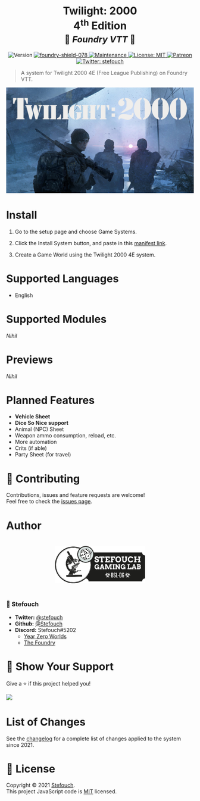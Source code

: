<h1 align="center"><b>Twilight: 2000</b><br/>4<sup>th</sup> Edition<br/><small>🎲 <i>Foundry VTT</i> 🎲</small></h1>
<p align="center">
  <img alt="Version" src="https://img.shields.io/badge/version-0.7.1-blue.svg?cacheSeconds=2592000"/>
  <a href="https://foundryvtt.com" target="_blank">
    <img src="https://camo.githubusercontent.com/33b200c1560ed35beb3218d019cfb8b4021ec36397521103c02292ac38bb2e7a/68747470733a2f2f696d672e736869656c64732e696f2f62616467652f466f756e6472792d76302e372e382d696e666f726d6174696f6e616c" alt="foundry-shield-078" data-canonical-src="https://img.shields.io/badge/Foundry-v0.7.8-informational" style="max-width:100%;"/>
  </a>
  <a href="https://github.com/Stefouch/t2k4e/graphs/commit-activity" target="_blank">
    <img alt="Maintenance" src="https://img.shields.io/badge/Maintained%3F-yes-green.svg"/>
  </a>
  <a href="https://github.com/Stefouch/t2k4e/blob/master/LICENSE" target="_blank">
    <img alt="License: MIT" src="https://img.shields.io/github/license/Stefouch/t2k4e"/>
  </a>
  <a href="https://www.patreon.com/Stefouch">
    <img src="https://img.shields.io/badge/donate-patreon-F96854.svg" alt="Patreon">
  </a>
  <a href="https://twitter.com/stefouch" target="_blank">
    <img alt="Twitter: stefouch" src="https://img.shields.io/twitter/follow/stefouch.svg?style=social"/>
  </a>
</p>

> A system for Twilight 2000 4E (Free League Publishing) on Foundry VTT.

<a href="https://frialigan.se/en/games/twilight-2000/" target="_blank">
  <img src="./assets/t2k-banner.jpg" alt="Twilight 2000 4E"/>
</a>

# Install

1. Go to the setup page and choose Game Systems.

2. Click the Install System button, and paste in this [manifest link](https://raw.githubusercontent.com/stefouch/t2k4e/master/system.json).

3. Create a Game World using the Twilight 2000 4E system.

# Supported Languages
- English

# Supported Modules
*Nihil*

# Previews
*Nihil*

# Planned Features
- **Vehicle Sheet**
- **Dice So Nice support**
- Animal (NPC) Sheet
- Weapon ammo consumption, reload, etc.
- More automation
- Crits (if able)
- Party Sheet (for travel)

# 🤝 Contributing

Contributions, issues and feature requests are welcome!<br/>Feel free to check the [issues page](https://github.com/Stefouch/t2k4e/issues).

# Author

<div style="text-align: center;">
  <a href="https://stefouch.be" target="_blank">
    <img src="./assets/stefouch-banner.png" alt="Stefouch Gaming Lab" style="width: auto; height: auto; max-height: 100px; margin: 20px 0;"/>
  </a>
</div>

### 👤 Stefouch

* **Twitter:** [@stefouch](https://twitter.com/stefouch)
* **Github:** [@Stefouch](https://github.com/Stefouch)
* **Discord:** Stefouch#5202
  * [Year Zero Worlds](https://discord.gg/RnaydHR)
  * [The Foundry](https://discord.gg/8yAKUHZZKE)

# 🙏 Show Your Support

Give a ⭐️ if this project helped you!

<a href="https://www.patreon.com/Stefouch">
  <img src="https://c5.patreon.com/external/logo/become_a_patron_button@2x.png" width="160">
</a>

# List of Changes

See the [changelog](https://github.com/Stefouch/t2k4e/blob/master/CHANGELOG.md#changelog) for a complete list of changes applied to the system since 2021.

# 📝 License

Copyright © 2021 [Stefouch](https://github.com/Stefouch).<br/>
This project JavaScript code is [MIT](https://github.com/Stefouch/t2k4e/blob/master/LICENSE) licensed.
